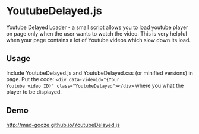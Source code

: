 YoutubeDelayed.js
=================

Youtube Delayed Loader - a  small script allows you to load youtube player on page only when the user wants to watch the video. This is very helpful when your page contains a lot of Youtube videos which slow down its load.

Usage
-----
Include YoutubeDelayed.js and YoutubeDelayed.css (or minified versions) in page. Put the code: <code>&lt;div data-videoid="{Your Youtube video ID}" class="YoutubeDelayed"&gt;&lt;/div&gt;</code> 
where you what the player to be displayed.

Demo
----
http://mad-gooze.github.io/YoutubeDelayed.js
